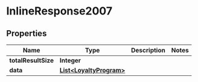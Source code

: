 

# InlineResponse2007

## Properties

Name | Type | Description | Notes
------------ | ------------- | ------------- | -------------
**totalResultSize** | **Integer** |  | 
**data** | [**List&lt;LoyaltyProgram&gt;**](LoyaltyProgram.md) |  | 



